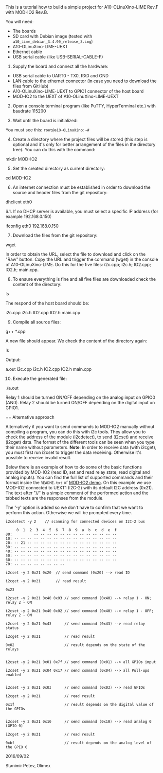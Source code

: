 This is a tutorial how to build a simple project for A10-OLinuXino-LIME Rev.F with MOD-IO2 Rev.B.

You will need:

- The boards
- SD card with Debian image (tested with ``a10_Lime_debian_3.4.90_release_3.img``)
- A10-OLinuXino-LIME-UEXT
- Ethernet cable
- USB serial cable (like USB-SERIAL-CABLE-F)

1. Supply the board and connect all the hardware:

- USB serial cable to UART0 - TX0, RX0 and GND
- LAN cable to the ethernet connector (in case you need to download the files from GitHub)
- A10-OLinuXino-LIME-UEXT to GPIO1 connector of the host board
- MOD-IO2 to the UEXT of A10-OLinuXino-LIME-UEXT

2. Open a console terminal program (like PuTTY, HyperTerminal etc.) with baudrate 115200

3. Wait until the board is initialized:

You must see this: ``root@a10-OLinuXino:~#``

4. Create a directory where the project files will be stored (this step is optional and it's only for better arrangement of the files in the directory tree).
You can do this with the command:

  mkdir MOD-IO2

5. Set the created directory as current directory:

  cd MOD-IO2

6. An internet connection must be established in order to download the source and header files from the git repository:

  dhclient eth0

6.1. If no DHCP server is available, you must select a specific IP address (for example 192.168.0.150)

  ifconfig eth0 192.168.0.150

7. Download the files from the git repository:

  wget <URL>

In order to obtain the URL, select the file to download and click on the "Raw" button.
Copy the URL and trigger the command (wget) in the console of A10-OLinuXino-LIME.
Do this for the five files: i2c.cpp; i2c.h; IO2.cpp; IO2.h; main.cpp.

8. To ensure everything is fine and all five files are downloaded check the content of the directory:

  ls

The respond of the host board should be:

  i2c.cpp  i2c.h  IO2.cpp  IO2.h  main.cpp

9. Compile all source files:

  g++ *.cpp

A new file should appear.
We check the content of the directory again:

  ls

Output:

  a.out  i2c.cpp  i2c.h  IO2.cpp  IO2.h  main.cpp

10. Execute the generated file:

  ./a.out

Relay 1 should be turned ON/OFF depending on the analog input on GPIO0 (AN0).
Relay 2 should be turned ON/OFF depending on the digital input on GPIO1.


== Alternative approach

Alternatively if you want to send commands to MOD-IO2 manually without compiling a program, you can do this with i2c tools.
They allow you to check the address of the module (i2cdetect), to send (i2cset) and receive (i2cget) data.
The format of the different tools can be seen when you type their name without parameters.
**Note**: In order to receive data (with i2cget), you must first run i2cset to trigger the data receiving.
Otherwise it's possible to receive invalid result.

Below there is an example of how to do some of the basic functions provided by MOD-IO2 (read ID, set and read relay state, read digital and analog inputs).
You can find the full list of supported commands and their format inside the ``README.txt`` of [MOD-IO2 demo](https://www.olimex.com/Products/Modules/IO/MOD-IO2/resources/MOD-IO2_firmware_v_3_02.zip).
On this example we use MOD-IO2 connected to UEXT1 (I2C-2) with its default I2C address (0x21).
The text after "//" is a simple comment of the performed action and the tabbed texts are the responses from the module.

The '-y' option is added so we don't have to confirm that we want to perform this action.
Otherwise we will be prompted every time.

```
i2cdetect -y 2    // scanning for connected devices on I2C-2 bus

     0  1  2  3  4  5  6  7  8  9  a  b  c  d  e  f
00:          -- -- -- -- -- -- -- -- -- -- -- -- --
10: -- -- -- -- -- -- -- -- -- -- -- -- -- -- -- --
20: -- 21 -- -- -- -- -- -- -- -- -- -- -- -- -- --
30: -- -- -- -- -- -- -- -- -- -- -- -- -- -- -- --
40: -- -- -- -- -- -- -- -- -- -- -- -- -- -- -- --
50: -- -- -- -- -- -- -- -- -- -- -- -- -- -- -- --
60: -- -- -- -- -- -- -- -- -- -- -- -- -- -- -- --
70: -- -- -- -- -- -- -- --

i2cset -y 2 0x21 0x20  // send command (0x20) --> read ID

i2cget -y 2 0x21       // read result

0x23

i2cset -y 2 0x21 0x40 0x03 // send command (0x40) --> relay 1 - ON; relay 2 - ON

i2cset -y 2 0x21 0x40 0x02 // send command (0x40) --> relay 1 - OFF; relay 2 - ON

i2cset -y 2 0x21 0x43      // send command (0x43) --> read relay status

i2cget -y 2 0x21           // read result

0x02                       // result depends on the state of the relays


i2cset -y 2 0x21 0x01 0x7f // send command (0x01) --> all GPIOs input

i2cset -y 2 0x21 0x04 0x17 // send command (0x04) --> all Pull-ups enabled


i2cset -y 2 0x21 0x03      // send command (0x03) --> read GPIOs

i2cget -y 2 0x21           // read result

0x1f                       // result depends on the digital value of the GPIOs


i2cset -y 2 0x21 0x10      // send command (0x10) --> read analog 0 (GPIO 0)

i2cget -y 2 0x21           // read result

0xbf                       // result depends on the analog level of the GPIO 0
```

2016/09/02

Stanimir Petev, Olimex
